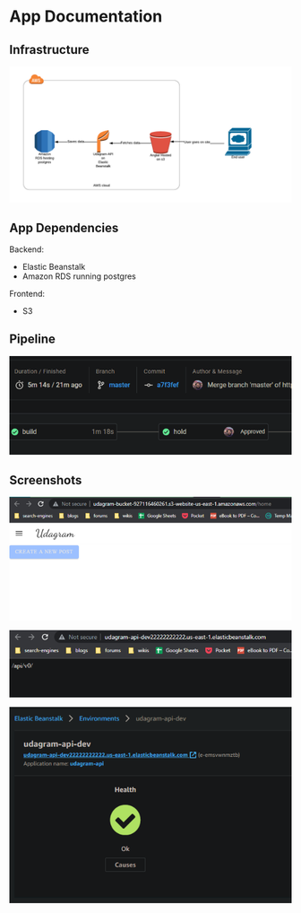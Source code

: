 # App Documentation

## Infrastructure

![arch](./assets/architecture.png)

## App Dependencies

Backend:
- Elastic Beanstalk
- Amazon RDS running postgres

Frontend:
- S3

## Pipeline

![circleci](./assets/circleci.PNG)

## Screenshots

![frontend](./assets/deployed-frontend.PNG)

![backend](./assets/deployed-backend.PNG)

![health](./assets/health.PNG)
